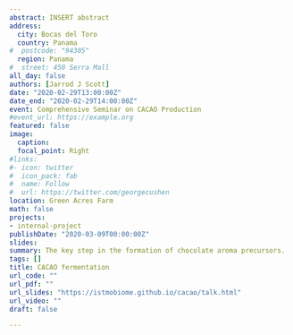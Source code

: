 ```yaml
---
abstract: INSERT abstract
address:
  city: Bocas del Toro
  country: Panama
#  postcode: "94305"
  region: Panama
#  street: 450 Serra Mall
all_day: false
authors: [Jarrod J Scott]
date: "2020-02-29T13:00:00Z"
date_end: "2020-02-29T14:00:00Z"
event: Comprehensive Seminar on CACAO Production
#event_url: https://example.org
featured: false
image:
  caption:
  focal_point: Right
#links:
#- icon: twitter
#  icon_pack: fab
#  name: Follow
#  url: https://twitter.com/georgecushen
location: Green Acres Farm
math: false
projects:
- internal-project
publishDate: "2020-03-09T00:00:00Z"
slides:
summary: The key step in the formation of chocolate aroma precursors.
tags: []
title: CACAO fermentation
url_code: ""
url_pdf: ""
url_slides: "https://istmobiome.github.io/cacao/talk.html"
url_video: ""
draft: false

---
```

